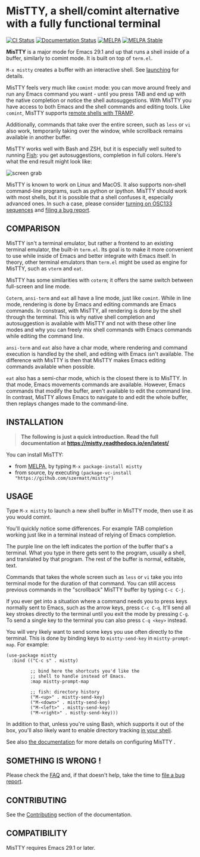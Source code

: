 # MisTTY, a shell/comint alternative with a fully functional terminal

[![CI Status](https://github.com/szermatt/mistty/actions/workflows/CI.yml/badge.svg)](https://github.com/szermatt/mistty/actions/workflows/CI.yml)
[![Documentation Status](https://readthedocs.org/projects/mistty/badge/?version=latest)](https://mistty.readthedocs.io/en/latest/?badge=latest)
[![MELPA](https://melpa.org/packages/mistty-badge.svg)](https://melpa.org/#/mistty)
[![MELPA Stable](https://stable.melpa.org/packages/mistty-badge.svg)](https://stable.melpa.org/#/mistty)

**MisTTY** is a major mode for Emacs 29.1 and up that runs
a shell inside of a buffer, similarly to comint mode. It is built on
top of `term.el`.

`M-x mistty` creates a buffer with an interactive shell. See
[launching](https://mistty.readthedocs.io/en/latest/usage.html#launching)
for details.

MisTTY feels very much like `comint` mode: you can move around freely
and run any Emacs command you want - until you press TAB and end up
with the native completion or notice the shell autosuggestions. With
MisTTY you have access to both Emacs and the shell commands and
editing tools. Like `comint`, MisTTY supports [remote shells with
TRAMP](https://mistty.readthedocs.io/en/latest/usage.html#tramp).

Additionally, commands that take over the entire screen, such as
`less` or `vi` also work, temporarily taking over the window, while
scrollback remains available in another buffer.

MisTTY works well with Bash and ZSH, but it is especially well
suited to running [Fish](https://fishshell.com): you get
autosuggestions, completion in full colors. Here's what the end
result might look like:

![screen grab](https://github.com/szermatt/mistty/blob/master/screengrab.gif?raw=true)

MisTTY is known to work on Linux and MacOS. It also supports non-shell
command-line programs, such as python or ipython. MisTTY should work
with most shells, but it is possible that a shell confuses it,
especially advanced ones. In such a case, please consider [turning on
OSC133
sequences](https://mistty.readthedocs.io/en/latest/usage.html#osc133)
and [filing a bug report](
https://mistty.readthedocs.io/en/latest/contrib.html#reporting-issues).

## COMPARISON

MisTTY isn't a terminal emulator, but rather a frontend to an existing
terminal emulator, the built-in `term.el`. Its goal is to make it more
convenient to use while inside of Emacs and better integrate with
Emacs itself. In theory, other terminal emulators than `term.el` might
be used as engine for MisTTY, such as `vterm` and `eat`.

MisTTY has some similarities with `coterm`; it offers the same switch
between full-screen and line mode.

`Coterm`, `ansi-term` and `eat` all have a line mode, just like
`comint`. While in line mode, rendering is done by Emacs and editing
commands are Emacs commands. In constrast, with MisTTY, all rendering
is done by the shell through the terminal. This is why native shell
completion and autosuggestion is available with MisTTY and not with
these other line modes and why you can freely mix shell commands with
Emacs commands while editing the command line.

`ansi-term` and `eat` also have a char mode, where rendering and
command execution is handled by the shell, and editing with Emacs
isn't available. The difference with MisTTY is then that MisTTY makes
Emacs editing commands available when possible.

`eat` also has a semi-char mode, which is the closest there is to
MisTTY. In that mode, Emacs movements commands are available. However,
Emacs commands that modify the buffer, aren't available to edit the
command line. In contrast, MisTTY allows Emacs to navigate to and edit
the whole buffer, then replays changes made to the command-line.

## INSTALLATION

> **The following is just a quick introduction. Read the full documentation at https://mistty.readthedocs.io/en/latest/**

You can install MisTTY:
- from [MELPA](https://melpa.org/#/getting-started), by typing `M-x package-install mistty`
- from source, by executing `(package-vc-install "https://github.com/szermatt/mistty")`

## USAGE

Type `M-x mistty` to launch a new shell buffer in MisTTY mode, then
use it as you would comint.

You'll quickly notice some differences. For example TAB completion
working just like in a terminal instead of relying of Emacs
completion.

The purple line on the left indicates the portion of the buffer
that's a terminal. What you type in there gets sent to the program,
usually a shell, and translated by that program. The rest of the
buffer is normal, editable, text.

Commands that takes the whole screen such as `less` or `vi` take you
into terminal mode for the duration of that command. You can still
access previous commands in the "scrollback" MisTTY buffer by typing
`C-c C-j`.

If you ever get into a situation where a command needs you to press
keys normally sent to Emacs, such as the arrow keys, press `C-c C-q`.
It'll send all key strokes directly to the terminal until you exit
the mode by pressing `C-g`. To send a single key to the terminal
you can also press `C-q <key>` instead.

You will very likely want to send some keys you use often directly
to the terminal. This is done by binding keys to `mistty-send-key`
in `mistty-prompt-map`. For example:

```elisp
(use-package mistty
  :bind (("C-c s" . mistty)

         ;; bind here the shortcuts you'd like the
         ;; shell to handle instead of Emacs.
         :map mistty-prompt-map

         ;; fish: directory history
         ("M-<up>" . mistty-send-key)
         ("M-<down>" . mistty-send-key)
         ("M-<left>" . mistty-send-key)
         ("M-<right>" . mistty-send-key)))
```

In addition to that, unless you're using Bash, which supports it out
of the box, you'll also likely want to enable directory tracking [in
your shell](https://mistty.readthedocs.io/en/latest/shells.html).

See also [the documentation](https://mistty.readthedocs.io/en/latest/)
for more details on configuring MisTTY .

## SOMETHING IS WRONG !

Please check the [FAQ](https://mistty.readthedocs.io/en/latest/faq.html)
and, if that doesn't help, take the time to [file a bug report](https://mistty.readthedocs.io/en/latest/contrib.html#reporting-issues).

## CONTRIBUTING

See the [Contributing](https://mistty.readthedocs.io/en/latest/contrib.html)
section of the documentation.

## COMPATIBILITY

MisTTY requires Emacs 29.1 or later.
